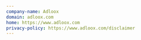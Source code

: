 ```yaml
---
company-name: Adloox
domain: adloox.com
home: https://www.adloox.com
privacy-policy: https://www.adloox.com/disclaimer
---
```




